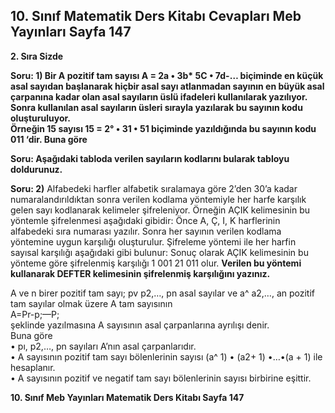 ## 10. Sınıf Matematik Ders Kitabı Cevapları Meb Yayınları Sayfa 147

**2. Sıra Sizde**

**Soru: 1) Bir A pozitif tam sayısı A = 2a • 3b\* 5C • 7d-… biçiminde en küçük asal sayıdan başlanarak hiçbir asal sayı atlanmadan sayının en büyük asal çarpanına kadar olan asal sayıların üslü ifadeleri kullanılarak yazılıyor. Sonra kullanılan asal sayıların üsleri sırayla yazılarak bu sayının kodu oluşturuluyor.  
 Örneğin 15 sayısı 15 = 2° • 31 • 51 biçiminde yazıldığında bu sayının kodu 011 ‘dir. Buna göre**

**Soru: Aşağıdaki tabloda verilen sayıların kodlarını bularak tabloyu doldurunuz.**

**Soru: 2)** Alfabedeki harfler alfabetik sıralamaya göre 2’den 30’a kadar numaralandırıldıktan sonra verilen kodlama yöntemiyle her harfe karşılık gelen sayı kodlanarak kelimeler şifreleniyor. Örneğin AÇIK kelimesinin bu yöntemle şifrelenmesi aşağıdaki gibidir: Önce A, Ç, I, K harflerinin alfabedeki sıra numarası yazılır. Sonra her sayının verilen kodlama yöntemine uygun karşılığı oluşturulur. Şifreleme yöntemi ile her harfin sayısal karşılığı aşağıdaki gibi bulunur: Sonuç olarak AÇIK kelimesinin bu yönteme göre şifrelenmiş karşılığı 1 001 21 011 olur. **Verilen bu yöntemi kullanarak DEFTER kelimesinin şifrelenmiş karşılığını yazınız.**

A ve n birer pozitif tam sayı; pv p2,…, pn asal sayılar ve a^ a2,…, an pozitif tam sayılar olmak üzere A tam sayısının  
 A=Pr-p;—P;  
 şeklinde yazılmasına A sayısının asal çarpanlarına ayrılışı denir.  
 Buna göre  
 • pı, p2,…, pn sayıları A’nın asal çarpanlarıdır.  
 • A sayısının pozitif tam sayı bölenlerinin sayısı (a^ 1) • (a2+ 1) •…•(a + 1) ile hesaplanır.  
 • A sayısının pozitif ve negatif tam sayı bölenlerinin sayısı birbirine eşittir.

**10. Sınıf Meb Yayınları Matematik Ders Kitabı Sayfa 147**